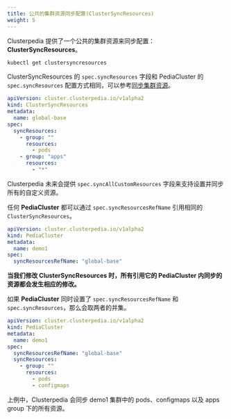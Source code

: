 ```yaml
---
title: 公共的集群资源同步配置(ClusterSyncResources)
weight: 5
---
```


Clusterpedia 提供了一个公共的集群资源来同步配置：**ClusterSyncResources**。

```bash
kubectl get clustersyncresources
```

ClusterSyncResources 的 `spec.syncResources` 字段和 PediaCluster 的 `spec.syncResources` 配置方式相同，可以参考[同步集群资源](../../usage/sync-resources)。

```yaml
apiVersion: cluster.clusterpedia.io/v1alpha2
kind: ClusterSyncResources
metadata:
  name: global-base
spec:
  syncResources:
    - group: ""
      resources:
        - pods
    - group: "apps"
      resources:
        - "*"
```

Clusterpedia 未来会提供 `spec.syncAllCustomResources` 字段来支持设置并同步所有的自定义资源。

任何 **PediaCluster** 都可以通过 `spec.syncResourcesRefName` 引用相同的 `ClusterSyncResources`。

```yaml
apiVersion: cluster.clusterpedia.io/v1alpha2
kind: PediaCluster
metadata:
  name: demo1
spec:
  syncResourcesRefName: "global-base"
```

**当我们修改 ClusterSyncResources 时，所有引用它的 PediaCluster 内同步的资源都会发生相应的修改。**

如果 **PediaCluster** 同时设置了 `spec.syncResourcesRefName` 和 `spec.syncResources`，那么会取两者的并集。

```yaml
apiVersion: cluster.clusterpedia.io/v1alpha2
kind: PediaCluster
metadata:
  name: demo1
spec:
  syncResourcesRefName: "global-base"
  syncResources:
    - group: ""
      resources:
        - pods
        - configmaps
```

上例中，Clusterpedia 会同步 demo1 集群中的 pods、configmaps 以及 apps group 下的所有资源。
